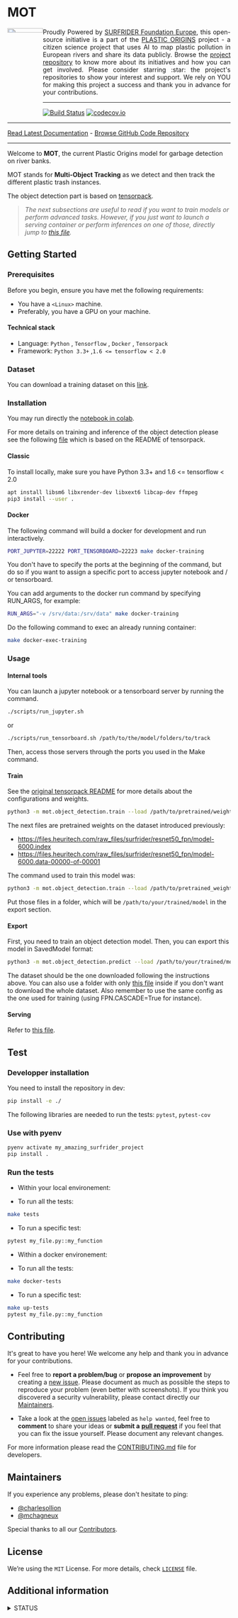 <h1 align="left">MOT</h1>

<a href="https://www.plasticorigins.eu/"><img width="80px" src="https://github.com/surfriderfoundationeurope/The-Plastic-Origins-Project/blob/master/assets/PlasticOrigins_logo.png" width="5%" height="5%" align="left" hspace="0" vspace="0"></a>

  <p align="justify">Proudly Powered by <a href="https://surfrider.eu/">SURFRIDER Foundation Europe</a>, this open-source initiative is a part of the <a href="https://www.plasticorigins.eu/">PLASTIC ORIGINS</a> project - a citizen science project that uses AI to map plastic pollution in European rivers and share its data publicly. Browse the <a href="https://github.com/surfriderfoundationeurope/The-Plastic-Origins-Project">project repository</a> to know more about its initiatives and how you can get involved. Please consider starring :star: the project's repositories to show your interest and support. We rely on YOU for making this project a success and thank you in advance for your contributions.</p>
  
_________________

[![Build Status](https://travis-ci.com/surfriderfoundationeurope/mot.svg?branch=master)](https://travis-ci.com/surfriderfoundationeurope/mot)
[![codecov.io](https://codecov.io/gh/surfriderfoundationeurope/mot/coverage.svg?branch=master)](https://codecov.io/gh/surfriderfoundationeurope/mot/?branch=master)
_________________

[Read Latest Documentation](https://surfriderfoundationeurope.github.io/mot/) - [Browse GitHub Code Repository](https://github.com/surfriderfoundationeurope/mot)
_________________

Welcome to **MOT**, the current Plastic Origins model for garbage detection on river banks. 

MOT stands for **Multi-Object Tracking** as we detect and then track the different plastic trash instances.

The object detection part is based on [tensorpack](https://github.com/tensorpack/tensorpack).

>*The next subsections are useful to read if you want to train models or perform advanced tasks. However, if you just want to launch a serving container or perform inferences on one of those, directly jump to [this file](src/mot/serving/README.md).*

## Getting Started

### Prerequisites

Before you begin, ensure you have met the following requirements:

* You have a `<Linux>` machine. 
* Preferably, you have a GPU on your machine.

#### Technical stack

* Language: `Python` , `Tensorflow` , `Docker` , `Tensorpack`
* Framework: `Python 3.3+` ,`1.6 <= tensorflow < 2.0`

### Dataset

You can download a training dataset on this [link](http://files.heuritech.com/raw_files/dataset_surfrider_cleaned.zip).

### Installation

You may run directly the [notebook in colab](https://colab.research.google.com/github/surfriderfoundationeurope/mot/blob/master/notebooks/object_detection_training_and_inference.ipynb).

For more details on training and inference of the object detection please see the following [file](src/mot/object_detection/README.md) which is based on the README of tensorpack.

#### Classic

To install locally, make sure you have Python 3.3+ and  1.6 <= tensorflow < 2.0

```bash
apt install libsm6 libxrender-dev libxext6 libcap-dev ffmpeg
pip3 install --user .
```

#### Docker

The following command will build a docker for development and run interactively.

```bash
PORT_JUPYTER=22222 PORT_TENSORBOARD=22223 make docker-training
```

You don't have to specify the ports at the beginning of the command, but do so if you want to assign a specific port to access jupyter notebook and / or tensorboard.

You can add arguments to the docker run command by specifying RUN_ARGS, for example:

```bash
RUN_ARGS="-v /srv/data:/srv/data" make docker-training
```

Do the following command to exec an already running container:

```bash
make docker-exec-training
```

### Usage

#### Internal tools

You can launch a jupyter notebook or a tensorboard server by running the command.

```bash
./scripts/run_jupyter.sh
```
or
```bash
./scripts/run_tensorboard.sh /path/to/the/model/folders/to/track
```
Then, access those servers through the ports you used in the Make command.

#### Train

See the [original tensorpack README](src/mot/object_detection/README.md) for more details about the configurations and weights.
```bash
python3 -m mot.object_detection.train --load /path/to/pretrained/weights --config DATA.BASEDIR=/path/to/the/dataset --config TODO=SEE_TENSORPACK_README
```

The next files are pretrained weights on the dataset introduced previously:
- https://files.heuritech.com/raw_files/surfrider/resnet50_fpn/model-6000.index
- https://files.heuritech.com/raw_files/surfrider/resnet50_fpn/model-6000.data-00000-of-00001

The command used to train this model was:

```bash
python3 -m mot.object_detection.train --load /path/to/pretrained_weights/COCO-MaskRCNN-R50FPN2x.npz --logdir /path/to/logdir --config DATA.BASEDIR=/path/to/dataset MODE_MASK=False TRAIN.LR_SCHEDULE=250,500,750
```

Put those files in a folder, which will be `/path/to/your/trained/model` in the export section.

#### Export

First, you need to train an object detection model. Then, you can export this model in SavedModel format:

```bash
python3 -m mot.object_detection.predict --load /path/to/your/trained/model --serving /path/to/serving --config DATA.BASEDIR=/path/to/the/dataset SAME_CONFIG=AS_TRAINING
```

The dataset should be the one downloaded following the instructions above. You can also use a folder with only [this file](http://files.heuritech.com/raw_files/surfrider/classes.json) inside if you don't want to download the whole dataset.
Also remember to use the same config as the one used for training (using FPN.CASCADE=True for instance).

#### Serving

Refer to [this file](src/mot/serving/README.md).

## Test

### Developper installation

You need to install the repository in dev:

```bash
pip install -e ./
```

The following libraries are needed to run the tests: `pytest`, `pytest-cov`

### Use with pyenv

```bash
pyenv activate my_amazing_surfrider_project
pip install .
```

### Run the tests


- Within your local environement:

* To run all the tests:

```bash
make tests
```

* To run a specific test:

```bash
pytest my_file.py::my_function
```

- Within a docker environement:

* To run all the tests:

```bash
make docker-tests
```

* To run a specific test:

```bash
make up-tests
pytest my_file.py::my_function
```
## Contributing

It's great to have you here! We welcome any help and thank you in advance for your contributions.

* Feel free to **report a problem/bug** or **propose an improvement** by creating a [new issue](https://github.com/surfriderfoundationeurope/mot/issues). Please document as much as possible the steps to reproduce your problem (even better with screenshots). If you think you discovered a security vulnerability, please contact directly our [Maintainers](##Maintainers).

* Take a look at the [open issues](https://github.com/surfriderfoundationeurope/mot/issues) labeled as `help wanted`, feel free to **comment** to share your ideas or **submit a** [**pull request**](https://github.com/surfriderfoundationeurope/mot/pulls) if you feel that you can fix the issue yourself. Please document any relevant changes.

For more information please read the [CONTRIBUTING.md](./CONTRIBUTING.md) file for developers.

## Maintainers

If you experience any problems, please don't hesitate to ping:

* [@charlesollion](https://github.com/charlesollion)
* [@mchagneux](https://github.com/mchagneux)

Special thanks to all our [Contributors](https://github.com/orgs/surfriderfoundationeurope/people).

## License

We’re using the `MIT` License. For more details, check [`LICENSE`](https://github.com/surfriderfoundationeurope/mot/blob/master/LICENSE) file.

## Additional information

<details>
<summary>STATUS</summary>

Model & training:

- [x] Object detection training

- [ ] Improving train, validation and test dataset

- [ ] Model improvements

- [ ] Connection with dataset to query dataset

- [ ] Tracking model (WIP)

- [ ] test dataset for tracking

Inference and deployment:

- [x] Object detection inference notebook

- [ ] Inference on video (WIP)

- [ ] Connection with input data and inference

- [x] Small webserver and API (in local)

- [ ] Docker build and deployment

</details>
